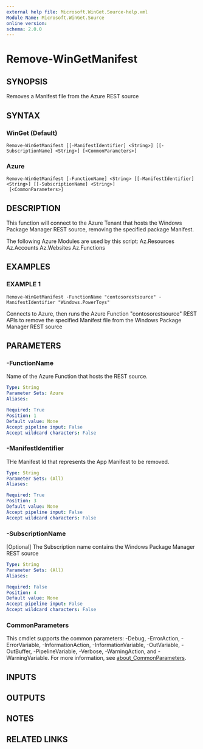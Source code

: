 ```yaml
---
external help file: Microsoft.WinGet.Source-help.xml
Module Name: Microsoft.WinGet.Source
online version:
schema: 2.0.0
---
```


# Remove-WinGetManifest

## SYNOPSIS
Removes a Manifest file from the Azure REST source

## SYNTAX

### WinGet (Default)
```
Remove-WinGetManifest [[-ManifestIdentifier] <String>] [[-SubscriptionName] <String>] [<CommonParameters>]
```

### Azure
```
Remove-WinGetManifest [-FunctionName] <String> [[-ManifestIdentifier] <String>] [[-SubscriptionName] <String>]
 [<CommonParameters>]
```

## DESCRIPTION
This function will connect to the Azure Tenant that hosts the Windows Package Manager REST source, removing the specified package Manifest.
    
The following Azure Modules are used by this script:
    Az.Resources
    Az.Accounts
    Az.Websites
    Az.Functions

## EXAMPLES

### EXAMPLE 1
```
Remove-WinGetManifest -FunctionName "contosorestsource" -ManifestIdentifier "Windows.PowerToys"
```

Connects to Azure, then runs the Azure Function "contosorestsource" REST APIs to remove the specified Manifest file from the Windows Package Manager REST source

## PARAMETERS

### -FunctionName
Name of the Azure Function that hosts the REST source.

```yaml
Type: String
Parameter Sets: Azure
Aliases:

Required: True
Position: 1
Default value: None
Accept pipeline input: False
Accept wildcard characters: False
```

### -ManifestIdentifier
THe Manifest Id that represents the App Manifest to be removed.

```yaml
Type: String
Parameter Sets: (All)
Aliases:

Required: True
Position: 3
Default value: None
Accept pipeline input: False
Accept wildcard characters: False
```

### -SubscriptionName
\[Optional\] The Subscription name contains the Windows Package Manager REST source

```yaml
Type: String
Parameter Sets: (All)
Aliases:

Required: False
Position: 4
Default value: None
Accept pipeline input: False
Accept wildcard characters: False
```

### CommonParameters
This cmdlet supports the common parameters: -Debug, -ErrorAction, -ErrorVariable, -InformationAction, -InformationVariable, -OutVariable, -OutBuffer, -PipelineVariable, -Verbose, -WarningAction, and -WarningVariable. For more information, see [about_CommonParameters](http://go.microsoft.com/fwlink/?LinkID=113216).

## INPUTS

## OUTPUTS

## NOTES

## RELATED LINKS
